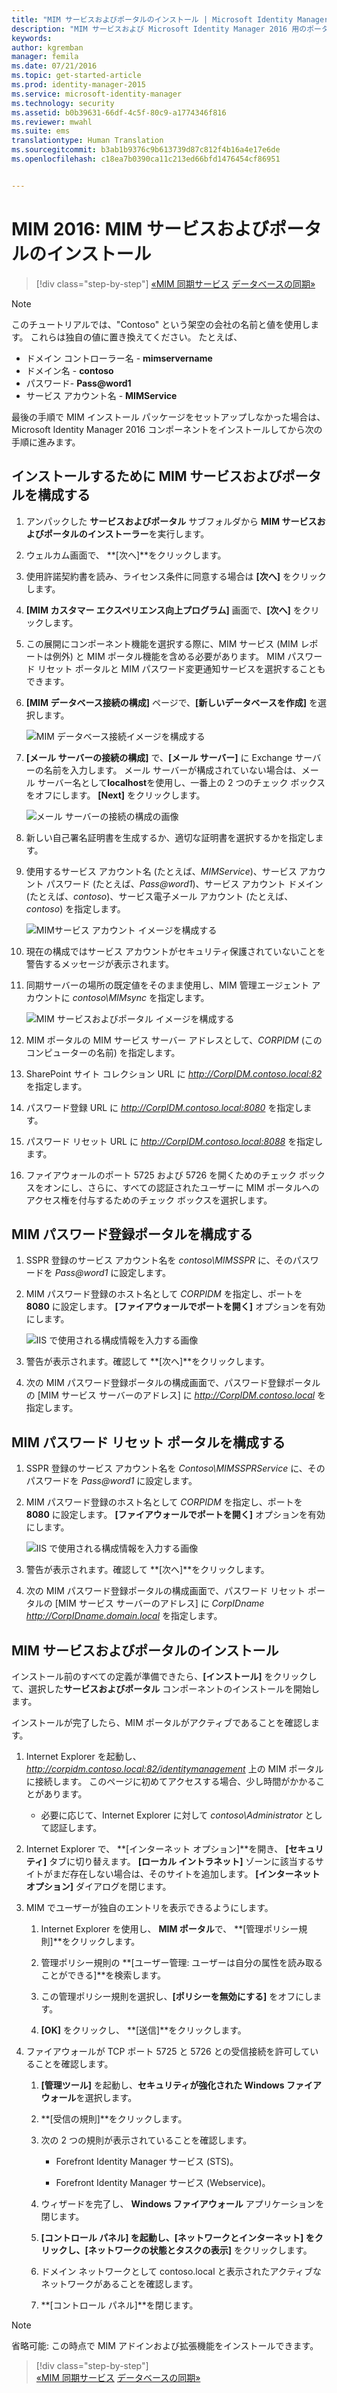 ```yaml
---
title: "MIM サービスおよびポータルのインストール | Microsoft Identity Manager"
description: "MIM サービスおよび Microsoft Identity Manager 2016 用のポータルをインストールする手順を説明します。"
keywords: 
author: kgremban
manager: femila
ms.date: 07/21/2016
ms.topic: get-started-article
ms.prod: identity-manager-2015
ms.service: microsoft-identity-manager
ms.technology: security
ms.assetid: b0b39631-66df-4c5f-80c9-a1774346f816
ms.reviewer: mwahl
ms.suite: ems
translationtype: Human Translation
ms.sourcegitcommit: b3ab1b9376c9b613739d87c812f4b16a4e17e6de
ms.openlocfilehash: c18ea7b0390ca11c213ed66bfd1476454cf86951


---
```


# MIM 2016: MIM サービスおよびポータルのインストール

>[!div class="step-by-step"]
[«MIM 同期サービス](install-mim-sync.md)
[データベースの同期»](install-mim-sync-ad-service.md)

> [!NOTE]
> このチュートリアルでは、"Contoso" という架空の会社の名前と値を使用します。 これらは独自の値に置き換えてください。 たとえば、
> - ドメイン コントローラー名 - **mimservername**
> - ドメイン名 - **contoso**
> - パスワード- **Pass@word1**
> - サービス アカウント名 - **MIMService**

最後の手順で MIM インストール パッケージをセットアップしなかった場合は、Microsoft Identity Manager 2016 コンポーネントをインストールしてから次の手順に進みます。


## インストールするために MIM サービスおよびポータルを構成する

1. アンパックした **サービスおよびポータル** サブフォルダから **MIM サービスおよびポータルのインストーラー**を実行します。

2. ウェルカム画面で、 **[次へ]**をクリックします。

3. 使用許諾契約書を読み、ライセンス条件に同意する場合は **[次へ]** をクリックします。

4. **[MIM カスタマー エクスペリエンス向上プログラム]** 画面で、**[次へ]** をクリックします。

5. この展開にコンポーネント機能を選択する際に、MIM サービス (MIM レポートは例外) と MIM ポータル機能を含める必要があります。 MIM パスワード リセット ポータルと MIM パスワード変更通知サービスを選択することもできます。

6. **[MIM データベース接続の構成]** ページで、**[新しいデータベースを作成]** を選択します。

    ![MIM データベース接続イメージを構成する](media/MIM-Install10.png)

7. **[メール サーバーの接続の構成]** で、**[メール サーバー]** に Exchange サーバーの名前を入力します。 メール サーバーが構成されていない場合は、メール サーバー名として**localhost**を使用し、一番上の 2 つのチェック ボックスをオフにします。 **[Next]** をクリックします。

    ![メール サーバーの接続の構成の画像](media/MIM-Install11.png)

8. 新しい自己署名証明書を生成するか、適切な証明書を選択するかを指定します。

9. 使用するサービス アカウント名 (たとえば、*MIMService*)、サービス アカウント パスワード (たとえば、*Pass@word1*)、サービス アカウント ドメイン (たとえば、*contoso*)、サービス電子メール アカウント (たとえば、*contoso*) を指定します。

    ![MIMサービス アカウント イメージを構成する](media/MIM-Install12.png)

10. 現在の構成ではサービス アカウントがセキュリティ保護されていないことを警告するメッセージが表示されます。

11. 同期サーバーの場所の既定値をそのまま使用し、MIM 管理エージェント アカウントに *contoso\MIMsync* を指定します。

    ![MIM サービスおよびポータル イメージを構成する](media/MIM-Install13.png)

12. MIM ポータルの MIM サービス サーバー アドレスとして、*CORPIDM* (このコンピューターの名前) を指定します。

13. SharePoint サイト コレクション URL に *http://CorpIDM.contoso.local:82* を指定します。

14. パスワード登録 URL に *http://CorpIDM.contoso.local:8080* を指定します。

15. パスワード リセット URL に *http://CorpIDM.contoso.local:8088* を指定します。

16. ファイアウォールのポート 5725 および 5726 を開くためのチェック ボックスをオンにし、さらに、すべての認証されたユーザーに MIM ポータルへのアクセス権を付与するためのチェック ボックスを選択します。

## MIM パスワード登録ポータルを構成する

1.  SSPR 登録のサービス アカウント名を *contoso\MIMSSPR* に、そのパスワードを *Pass@word1* に設定します。

2.  MIM パスワード登録のホスト名として *CORPIDM* を指定し、ポートを **8080** に設定します。 **[ファイアウォールでポートを開く]** オプションを有効にします。

    ![IIS で使用される構成情報を入力する画像](media/MIM-Install14.png)

3.  警告が表示されます。確認して **[次へ]**をクリックします。

4. 次の MIM パスワード登録ポータルの構成画面で、パスワード登録ポータルの [MIM サービス サーバーのアドレス] に *http://CorpIDM.contoso.local* を指定します。

## MIM パスワード リセット ポータルを構成する

1.  SSPR 登録のサービス アカウント名を *Contoso\MIMSSPRService* に、そのパスワードを *Pass@word1* に設定します。

2.  MIM パスワード登録のホスト名として *CORPIDM* を指定し、ポートを **8080** に設定します。 **[ファイアウォールでポートを開く]** オプションを有効にします。

    ![IIS で使用される構成情報を入力する画像](media/MIM-Install15.png)

3.  警告が表示されます。確認して **[次へ]**をクリックします。

4. 次の MIM パスワード登録ポータルの構成画面で、パスワード リセット ポータルの [MIM サービス サーバーのアドレス] に *CorpIDname  http://CorpIDname.domain.local* を指定します。

## MIM サービスおよびポータルのインストール

インストール前のすべての定義が準備できたら、**[インストール]** をクリックして、選択した**サービスおよびポータル** コンポーネントのインストールを開始します。

インストールが完了したら、MIM ポータルがアクティブであることを確認します。

1. Internet Explorer を起動し、*http://corpidm.contoso.local:82/identitymanagement* 上の MIM ポータルに接続します。 このページに初めてアクセスする場合、少し時間がかかることがあります。

    - 必要に応じて、Internet Explorer に対して *contoso\Administrator* として認証します。

2. Internet Explorer で、 **[インターネット オプション]**を開き、 **[セキュリティ]** タブに切り替えます。 **[ローカル イントラネット]** ゾーンに該当するサイトがまだ存在しない場合は、そのサイトを追加します。  **[インターネット オプション]** ダイアログを閉じます。

3. MIM でユーザーが独自のエントリを表示できるようにします。

    1.  Internet Explorer を使用し、 **MIM ポータル**で、 **[管理ポリシー規則]**をクリックします。

    2.  管理ポリシー規則の **[ユーザー管理: ユーザーは自分の属性を読み取ることができる]**を検索します。

    3.  この管理ポリシー規則を選択し、**[ポリシーを無効にする]** をオフにします。

    4.  **[OK]** をクリックし、 **[送信]**をクリックします。

4.  ファイアウォールが TCP ポート 5725 と 5726 との受信接続を許可していることを確認します。

    1.  **[管理ツール]** を起動し、**セキュリティが強化された Windows ファイアウォール**を選択します。

    2.  **[受信の規則]**をクリックします。

    3.  次の 2 つの規則が表示されていることを確認します。

        -   Forefront Identity Manager サービス (STS)。

        -   Forefront Identity Manager サービス (Webservice)。

    4.  ウィザードを完了し、 **Windows ファイアウォール** アプリケーションを閉じます。

    5.  **[コントロール パネル] を起動し、[ネットワークとインターネット] をクリックし、[ネットワークの状態とタスクの表示]** をクリックします。

    6.  ドメイン ネットワークとして contoso.local と表示されたアクティブなネットワークがあることを確認します。

    7.  **[コントロール パネル]**を閉じます。

> [!NOTE]
> 省略可能: この時点で MIM アドインおよび拡張機能をインストールできます。

>[!div class="step-by-step"]  
[«MIM 同期サービス](install-mim-sync.md)
[データベースの同期»](install-mim-sync-ad-service.md)



<!--HONumber=Jul16_HO3-->


